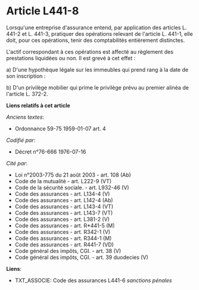 # Article L441-8

Lorsqu'une entreprise d'assurance entend, par application des articles L. 441-2 et L. 441-3, pratiquer des opérations
relevant de l'article L. 441-1, elle doit, pour ces opérations, tenir des comptabilités entièrement distinctes.

L'actif correspondant à ces opérations est affecté au règlement des prestations liquidées ou non. Il est grevé à cet effet :

a) D'une hypothèque légale sur les immeubles qui prend rang à la date de son inscription :

b) D'un privilège mobilier qui prime le privilège prévu au premier alinéa de l'article L. 372-2.

**Liens relatifs à cet article**

_Anciens textes_:

  - Ordonnance 59-75 1959-01-07 art. 4

_Codifié par_:

  - Décret n°76-666 1976-07-16

_Cité par_:

  - Loi n°2003-775 du 21 août 2003 - art. 108 (Ab)
  - Code de la mutualité - art. L222-9 (VT)
  - Code de la sécurité sociale. - art. L932-46 (V)
  - Code des assurances - art. L134-4 (V)
  - Code des assurances - art. L142-4 (Ab)
  - Code des assurances - art. L143-4 (VT)
  - Code des assurances - art. L143-7 (VT)
  - Code des assurances - art. L381-2 (V)
  - Code des assurances - art. R*441-5 (M)
  - Code des assurances - art. R342-1 (V)
  - Code des assurances - art. R344-1 (M)
  - Code des assurances - art. R441-7 (VD)
  - Code général des impôts, CGI. - art. 38 (V)
  - Code général des impôts, CGI. - art. 39 duodecies (V)

**Liens**:

  - TXT_ASSOCIE: Code des assurances L441-6 *sanctions pénales*
